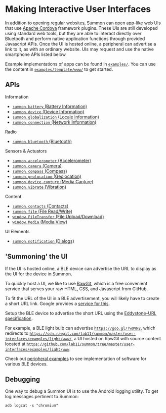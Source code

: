 Making Interactive User Interfaces
==================================

In addition to opening regular websites, Summon can open app-like web UIs that use [Apache Cordova](https://cordova.apache.org/) framework plugins. These UIs are still developed using standard web tools, but they are able to interact directly over Bluetooth and perform native application functions through provided Javascript APIs. Once the UI is hosted online, a peripheral can advertise a link to it, as with an ordinary website. UIs may request and use the native smartphone APIs listed below.

Example implementations of apps can be found in [`examples/`](examples).
You can use the content in [`examples/template/www/`](examples/template/www/) to get started.


APIs
----
 
Information
- [`summon.battery` (Battery Information)](https://github.com/apache/cordova-plugin-battery-status/blob/master/README.md)
- [`summon.device` (Device Information)](https://github.com/apache/cordova-plugin-device/blob/master/README.md)
- [`summon.globalization` (Locale Information)](https://github.com/apache/cordova-plugin-globalization/blob/master/README.md)
- [`summon.connection` (Network Information)](https://github.com/apache/cordova-plugin-network-information/blob/master/README.md)

Radio
- [`summon.bluetooth` (Bluetooth)](bluetooth.md)

Sensors & Actuators
- [`summon.accelerometer` (Accelerometer)](https://github.com/apache/cordova-plugin-device-motion/blob/master/README.md)
- [`summon.camera` (Camera)](https://github.com/apache/cordova-plugin-camera/blob/master/README.md)
- [`summon.compass` (Compass)](https://github.com/apache/cordova-plugin-device-orientation/blob/master/README.md)
- [`summon.geolocation` (Geolocation)](https://github.com/apache/cordova-plugin-geolocation/blob/master/README.md)
- [`summon.device.capture` (Media Capture)](https://github.com/apache/cordova-plugin-media-capture/blob/master/README.md)
- [`summon.vibrate` (Vibration)](https://github.com/apache/cordova-plugin-vibration/blob/master/README.md)

Content
- [`summon.contacts` (Contacts)](https://github.com/apache/cordova-plugin-contacts/blob/master/README.md)
- [`summon.file` (File Read/Write)](https://github.com/apache/cordova-plugin-file/blob/master/README.md)
- [`window.FileTransfer` (File Upload/Download)](https://github.com/apache/cordova-plugin-file-transfer/blob/master/README.md)
- [`window.Media` (Media View)](https://github.com/apache/cordova-plugin-media/blob/master/README.md)

UI Elements
- [`summon.notification` (Dialogs)](https://github.com/apache/cordova-plugin-dialogs/blob/master/README.md)


'Summoning' the UI
------------------

If the UI is hosted online, a BLE device can advertise the URL to display as the UI for the device in Summon.

To quickly host a UI, we like to use [RawGit](http://rawgit.com/), which is a free convenient service that serves your raw HTML, CSS, and Javascript from GitHub.

To fit the URL of the UI in a BLE advertisement, you will likely have to create a short URL link. Google provides a [service for this](http://goo.gl).

Setup the BLE device to advertise the short URL using the [Eddystone-URL specification](https://github.com/google/eddystone/tree/master/eddystone-url). 

For example, a BLE light bulb can advertise [`https://goo.gl/rwOVN2`](https://goo.gl/rwOVN2), which redirects to [`https://cdn.rawgit.com/lab11/summon/master/user-interfaces/examples/light/www/`](https://cdn.rawgit.com/lab11/summon/master/user-interfaces/examples/light/www/index.html), a UI hosted on RawGit with source content located at [`https://github.com/lab11/summon/tree/master/user-interfaces/examples/light/www`](https://github.com/lab11/summon/tree/master/user-interfaces/examples/light/www).

Check out [peripheral examples](../peripherals/) to see implementation of software for various BLE devices.

<!--
Creating & Testing a UI as a Native App
---------------------------------------

1.  Install [NodeJS](https://nodejs.org/).

2.  Install Cordova.

        sudo npm install -g cordova

3.  Create the app in a directory of your choice.

        cordova create [project dir name] [package name] [project title]

    e.g.

        cordova create my-app edu.umich.eecs.lab11.myapp MyApp

4.  Move into project directory and perform setup.

        cd my-app
        cordova platform add android
        cordova plugin add cordova-plugin-ble-central

5.  Copy directory `www` from `template` into your project directory.

6.  Modify `www/index.html`, `www/css/index.css`, & `www/js/index.js` to your liking.

7.  Run on phone (requires Android SDK).

        cordova run

Check out [Cordova Documentation](http://cordova.apache.org/docs/en/edge/) for more information.
-->

Debugging
---------

One way to debug a Summon UI is to use the Android logging utility. To get log
messages pertinent to Summon:

    adb logcat -s "chromium"
